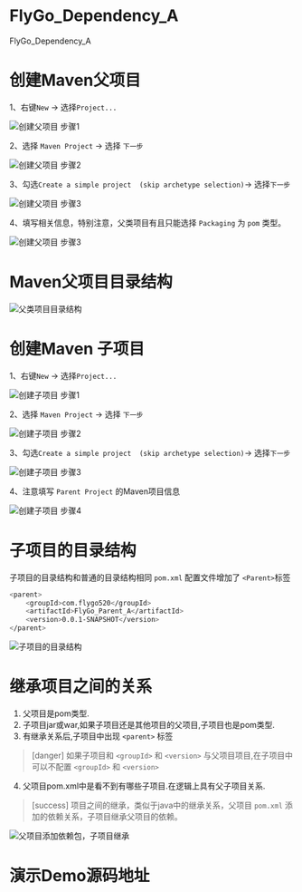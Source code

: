 # FlyGo_Dependency_A
FlyGo_Dependency_A

# 创建Maven父项目

1、右键`New` -> 选择`Project...`

![创建父项目 步骤1](https://www.flygo520.com/uploads/maven/images/m_29b83fe3f04034389ddc6b78293e9d58_r.png#size=360x0)

2、选择 `Maven Project` -> 选择 `下一步`

![创建父项目 步骤2](https://www.flygo520.com/uploads/maven/images/m_f05cb2cf736c817a83b0a05f4f888bd2_r.png#size=360x0)

3、勾选`Create a simple project  (skip archetype selection)`-> 选择`下一步`

![创建父项目 步骤3](https://www.flygo520.com/uploads/maven/images/m_88023f621995d513fd20c9440faf3ab5_r.png#size=360x0)

4、填写相关信息，特别注意，父类项目有且只能选择 `Packaging` 为 `pom` 类型。

![创建父项目 步骤3](https://www.flygo520.com/uploads/maven/images/m_f37fcf1d15e0c99fca2dd6e01e8275d3_r.png#size=360x0)

# Maven父项目目录结构

![父类项目目录结构](https://www.flygo520.com/uploads/maven/images/m_312e8cc5335f1736fc707d82461e0faa_r.png#size=360x0)

# 创建Maven 子项目

1、右键`New` -> 选择`Project...`

![创建子项目 步骤1](https://www.flygo520.com/uploads/maven/images/m_29b83fe3f04034389ddc6b78293e9d58_r.png#size=360x0)

2、选择 `Maven Project` -> 选择 `下一步`

![创建子项目 步骤2](https://www.flygo520.com/uploads/maven/images/m_f05cb2cf736c817a83b0a05f4f888bd2_r.png#size=360x0)

3、勾选`Create a simple project  (skip archetype selection)`-> 选择`下一步`

![创建子项目 步骤3](https://www.flygo520.com/uploads/maven/images/m_88023f621995d513fd20c9440faf3ab5_r.png#size=360x0)

4、注意填写 `Parent Project` 的Maven项目信息

![创建子项目 步骤4](https://www.flygo520.com/uploads/maven/images/m_88a0b2c3ec681c2387be2e4a4224a1d6_r.png#size=360x0)

# 子项目的目录结构

子项目的目录结构和普通的目录结构相同
`pom.xml` 配置文件增加了 `<Parent>`标签

```bash
<parent>
	<groupId>com.flygo520</groupId>
	<artifactId>FlyGo_Parent_A</artifactId>
	<version>0.0.1-SNAPSHOT</version>
</parent>
```
![子项目的目录结构](https://www.flygo520.com/uploads/maven/images/m_2f0721636078106ea60c6a0f99160dde_r.png#size=360x0)

# 继承项目之间的关系

1. 父项目是pom类型.
2. 子项目jar或war,如果子项目还是其他项目的父项目,子项目也是pom类型.
3. 有继承关系后,子项目中出现 `<parent>` 标签
>[danger] 如果子项目和 `<groupId>` 和 `<version>` 与父项目项目,在子项目中可以不配置 `<groupId>` 和 `<version>`
4. 父项目pom.xml中是看不到有哪些子项目.在逻辑上具有父子项目关系.
>[success] 项目之间的继承，类似于java中的继承关系，父项目 `pom.xml` 添加的依赖关系，子项目继承父项目的依赖。

![父项目添加依赖包，子项目继承](https://www.flygo520.com/uploads/maven/images/m_12818d364e9dc1160e5d7d3916a7e57e_r.png#size=360x0)

# 演示Demo源码地址
